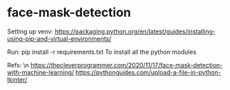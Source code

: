 # face-mask-detection

Setting up venv:
https://packaging.python.org/en/latest/guides/installing-using-pip-and-virtual-environments/

Run: pip install -r requirements.txt
To install all the python modules

Refs: \n
https://thecleverprogrammer.com/2020/11/17/face-mask-detection-with-machine-learning/
https://pythonguides.com/upload-a-file-in-python-tkinter/

